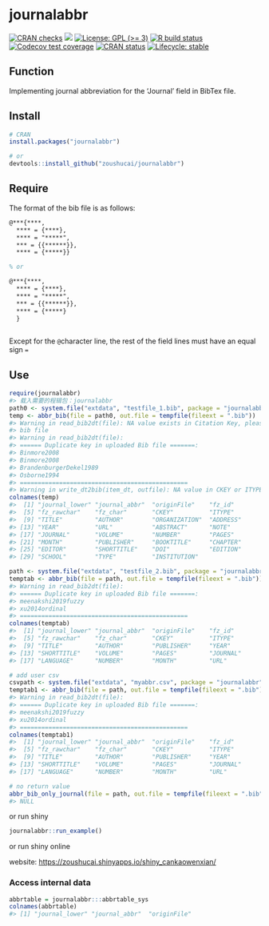 
<!-- README.md is generated from README.Rmd. Please edit that file -->

# journalabbr

<!-- badges: start -->

[![CRAN
checks](https://badges.cranchecks.info/summary/journalabbr.svg)](https://cran.r-project.org/web/checks/check_results_journalabbr.html)
[![](http://cranlogs.r-pkg.org/badges/grand-total/journalabbr?color=green)](https://cran.r-project.org/package=journalabbr)
[![License: GPL (\>=
3)](https://img.shields.io/badge/license-GPL%20(%3E=%203)-blue.svg)](https://cran.r-project.org/web/licenses/GPL%20(%3E=%203))
[![R build
status](https://github.com/zoushucai/journalabbr/workflows/R-CMD-check/badge.svg)](https://github.com/zoushucai/journalabbr/actions)
[![Codecov test
coverage](https://codecov.io/gh/zoushucai/journalabbr/branch/master/graph/badge.svg)](https://app.codecov.io/gh/zoushucai/journalabbr?branch=master)
[![CRAN
status](https://www.r-pkg.org/badges/version/journalabbr)](https://CRAN.R-project.org/package=journalabbr)
[![Lifecycle:
stable](https://img.shields.io/badge/lifecycle-stable-brightgreen.svg)](https://lifecycle.r-lib.org/articles/stages.html#stable)
<!-- badges: end -->

## Function

Implementing journal abbreviation for the ‘Journal’ field in BibTex
file.

## Install

``` r
# CRAN
install.packages("journalabbr")

# or 
devtools::install_github("zoushucai/journalabbr")
```

## Require

The format of the bib file is as follows:

``` latex
@***{****,
  **** = {****},
  **** = "*****",
  *** = {{******}},
  **** = {*****}}

% or

@***{****,
  **** = {****},
  **** = "*****",
  *** = {{******}},
  **** = {*****}
  }
  
```

Except for the `@`character line, the rest of the field lines must have
an equal sign `=`

## Use

``` r
require(journalabbr)
#> 载入需要的程辑包：journalabbr
path0 <- system.file("extdata", "testfile_1.bib", package = "journalabbr", mustWork = TRUE)
temp <- abbr_bib(file = path0, out.file = tempfile(fileext = ".bib"))
#> Warning in read_bib2dt(file): NA value exists in Citation Key, please check the
#> bib file
#> Warning in read_bib2dt(file): 
#> ====== Duplicate key in uploaded Bib file =======:
#> Binmore2008
#> Binmore2008
#> BrandenburgerDekel1989
#> Osborne1994
#> ===============================================
#> Warning in write_dt2bib(item_dt, outfile): NA value in CKEY or ITYPE field
colnames(temp)
#>  [1] "journal_lower" "journal_abbr"  "originFile"    "fz_id"        
#>  [5] "fz_rawchar"    "fz_char"       "CKEY"          "ITYPE"        
#>  [9] "TITLE"         "AUTHOR"        "ORGANIZATION"  "ADDRESS"      
#> [13] "YEAR"          "URL"           "ABSTRACT"      "NOTE"         
#> [17] "JOURNAL"       "VOLUME"        "NUMBER"        "PAGES"        
#> [21] "MONTH"         "PUBLISHER"     "BOOKTITLE"     "CHAPTER"      
#> [25] "EDITOR"        "SHORTTITLE"    "DOI"           "EDITION"      
#> [29] "SCHOOL"        "TYPE"          "INSTITUTION"

path <- system.file("extdata", "testfile_2.bib", package = "journalabbr", mustWork = TRUE)
temptab <- abbr_bib(file = path, out.file = tempfile(fileext = ".bib"))
#> Warning in read_bib2dt(file): 
#> ====== Duplicate key in uploaded Bib file =======:
#> meenakshi2019fuzzy
#> xu2014ordinal
#> ===============================================
colnames(temptab)
#>  [1] "journal_lower" "journal_abbr"  "originFile"    "fz_id"        
#>  [5] "fz_rawchar"    "fz_char"       "CKEY"          "ITYPE"        
#>  [9] "TITLE"         "AUTHOR"        "PUBLISHER"     "YEAR"         
#> [13] "SHORTTITLE"    "VOLUME"        "PAGES"         "JOURNAL"      
#> [17] "LANGUAGE"      "NUMBER"        "MONTH"         "URL"

# add user csv
csvpath <- system.file("extdata", "myabbr.csv", package = "journalabbr", mustWork = TRUE)
temptab1 <- abbr_bib(file = path, out.file = tempfile(fileext = ".bib"), user.csv = csvpath)
#> Warning in read_bib2dt(file): 
#> ====== Duplicate key in uploaded Bib file =======:
#> meenakshi2019fuzzy
#> xu2014ordinal
#> ===============================================
colnames(temptab1)
#>  [1] "journal_lower" "journal_abbr"  "originFile"    "fz_id"        
#>  [5] "fz_rawchar"    "fz_char"       "CKEY"          "ITYPE"        
#>  [9] "TITLE"         "AUTHOR"        "PUBLISHER"     "YEAR"         
#> [13] "SHORTTITLE"    "VOLUME"        "PAGES"         "JOURNAL"      
#> [17] "LANGUAGE"      "NUMBER"        "MONTH"         "URL"

# no return value
abbr_bib_only_journal(file = path, out.file = tempfile(fileext = ".bib"), user.csv = csvpath)
#> NULL
```

or run shiny

``` r
journalabbr::run_example()
```

or run shiny online

website: <https://zoushucai.shinyapps.io/shiny_cankaowenxian/>

### Access internal data

``` r
abbrtable = journalabbr:::abbrtable_sys
colnames(abbrtable)
#> [1] "journal_lower" "journal_abbr"  "originFile"
```
